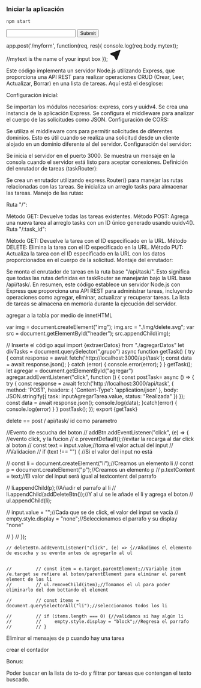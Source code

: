 ### Iniciar la aplicación

```
npm start
```

<form action="/myform" method="POST">
        <input type="text" name="mytext" required />
        <input type="submit" value="Submit" />
    </form>
    app.post('/myform', function(req, res){ 
  console.log(req.body.mytext); //mytext is the name of your input box
});

<svg xmlns="http://www.w3.org/2000/svg" class="icon icon-tabler icon-tabler-location-filled" width="32" height="32" viewBox="0 0 24 24" stroke-width="0.5" stroke="#ffffff" fill="none" stroke-linecap="round" stroke-linejoin="round">
  <path stroke="none" d="M0 0h24v24H0z" fill="none"/>
  <path d="M20.891 2.006l.106 -.006l.13 .008l.09 .016l.123 .035l.107 .046l.1 .057l.09 .067l.082 .075l.052 .059l.082 .116l.052 .096c.047 .1 .077 .206 .09 .316l.005 .106c0 .075 -.008 .149 -.024 .22l-.035 .123l-6.532 18.077a1.55 1.55 0 0 1 -1.409 .903a1.547 1.547 0 0 1 -1.329 -.747l-.065 -.127l-3.352 -6.702l-6.67 -3.336a1.55 1.55 0 0 1 -.898 -1.259l-.006 -.149c0 -.56 .301 -1.072 .841 -1.37l.14 -.07l18.017 -6.506l.106 -.03l.108 -.018z" stroke-width="0" fill="currentColor" />
</svg>

Este código implementa un servidor Node.js utilizando Express, que proporciona una API REST para realizar operaciones CRUD (Crear, Leer, Actualizar, Borrar) en una lista de tareas. Aquí está el desglose:

Configuración inicial:

Se importan los módulos necesarios: express, cors y uuidv4.
Se crea una instancia de la aplicación Express.
Se configura el middleware para analizar el cuerpo de las solicitudes como JSON.
Configuración de CORS:

Se utiliza el middleware cors para permitir solicitudes de diferentes dominios. Esto es útil cuando se realiza una solicitud desde un cliente alojado en un dominio diferente al del servidor.
Configuración del servidor:

Se inicia el servidor en el puerto 3000.
Se muestra un mensaje en la consola cuando el servidor está listo para aceptar conexiones.
Definición del enrutador de tareas (taskRouter):

Se crea un enrutador utilizando express.Router() para manejar las rutas relacionadas con las tareas.
Se inicializa un arreglo tasks para almacenar las tareas.
Manejo de las rutas:

Ruta "/":

Método GET: Devuelve todas las tareas existentes.
Método POST: Agrega una nueva tarea al arreglo tasks con un ID único generado usando uuidv4().
Ruta "/:task_id":

Método GET: Devuelve la tarea con el ID especificado en la URL.
Método DELETE: Elimina la tarea con el ID especificado en la URL.
Método PUT: Actualiza la tarea con el ID especificado en la URL con los datos proporcionados en el cuerpo de la solicitud.
Montaje del enrutador:

Se monta el enrutador de tareas en la ruta base "/api/task/". Esto significa que todas las rutas definidas en taskRouter se manejarán bajo la URL base /api/task/.
En resumen, este código establece un servidor Node.js con Express que proporciona una API REST para administrar tareas, incluyendo operaciones como agregar, eliminar, actualizar y recuperar tareas. La lista de tareas se almacena en memoria durante la ejecución del servidor.

agregar a la tabla por medio de innetHTML

var img = document.createElement("img");
img.src = "./img/delete.svg";
var src = document.getElementById("header");
src.appendChild(img);

// Inserte el código aquí
import {extraerDatos} from "./agregarDatos"
let divTasks = document.querySelector(".grupo")
async function getTask() {
try {
const response = await fetch('http://localhost:3000/api/task');
const data = await response.json();
} catch (error) {
console.error(error);
}
}
getTask();
let agregar = document.getElementById("agregar")
agregar.addEventListener("click", function () {
const postTask= async () => {
try {
const response = await fetch('http://localhost:3000/api/task', {
method: 'POST',
headers: {
'Content-Type': 'application/json'
},
body: JSON.stringify({
task: inputAgregarTarea.value,
status: "Realizada"
})
});
const data = await response.json();
console.log(data);
}catch(error) {
console.log(error)
}
}
postTask();
});
export {getTask}

delete == post / api/task/ id como parametro









//Evento de escucha del boton 
// addBtn.addEventListener("click", (e) => { //evento click, y la fucion 
//     e.preventDefault();//evitar la recarga al dar click al boton
//     const text = input.value;//toma el valor actual del input
//     //Validacion
//     if (text !== "") { //Si el valor del input no está

//         const li = document.createElement("li");//Creamos un elemento li
//         const p = document.createElement("p");//Creamos un elemento p
//         p.textContent = text;//El valor del input será igual al textcontent del parrafo

//         li.appendChild(p);//Añadir el parrafo al li
//         li.appendChild(addDeleteBtn());//Y al ul se le añade el li y agrega el boton 
//         ul.appendChild(li);

//         input.value = "";//Cada que se de click, el valor del input se vacía
//         empty.style.display = "none";//Seleccionamos el parrafo y su display "none"

//     }
// });


















    // deleteBtn.addEventListener("click", (e) => {//Añadimos el elemento de escucha y su evento antes de agregarlo al ul
     

    //         // const item = e.target.parentElement;//Variable item /e.target se refiere al boton/parentElement para eliminar el parent element de los li
    //         // ul.removeChild(item);//Tomamos el ul para poder eliminarlo del dom bottando el element

    //         // const items = document.querySelectorAll("li");//seleccionamos todos los li

    //         // if (items.length === 0) {//validamos si hay algún li
    //         //     empty.style.display = "block";//Regresa el parrafo
    //         // }







Eliminar el mensajes de p cuando hay una tarea 

crear el contador 




































Bonus:

Poder buscar en la lista de to-do y filtrar por tareas que contengan el texto buscado.
